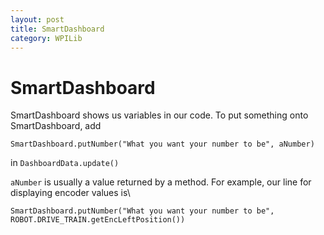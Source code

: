```yaml
---
layout: post
title: SmartDashboard
category: WPILib
---
```

# SmartDashboard

SmartDashboard shows us variables in our code. To put something onto SmartDashboard, add

`SmartDashboard.putNumber("What you want your number to be", aNumber)`

in `DashboardData.update()`

`aNumber` is usually a value returned by a method. For example, our line for displaying encoder values is\

`SmartDashboard.putNumber("What you want your number to be", ROBOT.DRIVE_TRAIN.getEncLeftPosition())`
